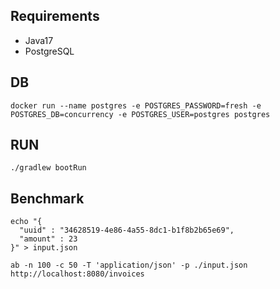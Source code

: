 ## Requirements
- Java17
- PostgreSQL

## DB
```shell
docker run --name postgres -e POSTGRES_PASSWORD=fresh -e POSTGRES_DB=concurrency -e POSTGRES_USER=postgres postgres
```
## RUN
```shell
./gradlew bootRun
```

## Benchmark
```shell
echo "{
  "uuid" : "34628519-4e86-4a55-8dc1-b1f8b2b65e69",
  "amount" : 23
}" > input.json

ab -n 100 -c 50 -T 'application/json' -p ./input.json http://localhost:8080/invoices
```